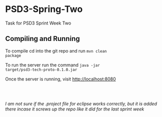 PSD3-Spring-Two
===============

Task for PSD3 Sprint Week Two


Compiling and Running
---------------------
To compile cd into the git repo and run <code>mvn clean package</code>

To run the server run the command <code>java -jar target/psd3-tech-proto-0.1.0.jar</code>

Once the server is running, visit [http://localhost:8080](http://localhost:8080)

<br>
<br>

*I am not sure if the .project file for eclipse works correctly, but it is added there incase it screws up the repo like it did for the last sprint week*
